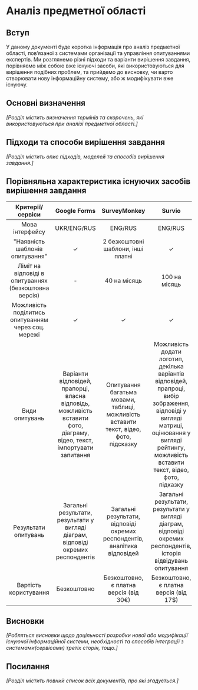 # Аналіз предметної області

## Вступ

У даному документі буде коротка інформація про аналіз предметної області, пов’язаної з системами організації та управління опитуваннями експертів. Ми розглянемо різні підходи та варіанти вирішення завдання, порівняємо між собою вже існуючі засоби, які використовуються для вирішення подібних проблем, та прийдемо до висновку, чи варто створювати нову інформаційну систему, або ж модифікувати вже існуючу.


## Основні визначення

*[Розділ містить визначення термінів та скорочень, які використовуються при аналізі предметної області.]*

## Підходи та способи вирішення завдання

*[Розділ містить опис підходів, моделей та способів вирішення завдання.]*

## Порівняльна характеристика існуючих засобів вирішення завдання

| Критерії/сервіси | Google Forms | SurveyMonkey | Survio | SurveyJS | Система “ОСА” |
| :------: |:------------:| :-----:|:-----: |:-----: |:-----: |
| Мова інтерфейсу | UKR/ENG/RUS | ENG/RUS | ENG/RUS | ENG | UKR/RUS |
| "Наявність шаблонів опитування" | ✓ | 2 безкоштовні шаблони, інші платні | ✓ | - | - |
| Ліміт на відповіді в опитуваннях (безкоштовна версія) | - | 40 на місяць | 100 на місяць | - | - |
| Можливість поділитись опитуванням через соц. мережі | ✓ | ✓ | ✓ | - | - |
| Види опитувань | Варіанти відповідей, прапорці, власна відповідь, можливість вставити фото, діаграму, відео, текст, імпортувати запитання | Опитування багатьма мовами, таблиці, можливість вставити текст, відео, фото, підсказку | Можливість додати логотип, декілька варіантів відповідей, прапроці, вибір зображення, відповіді у вигляді матриці, оцінювання у вигляді рейтингу, можливість вставити текст, відео, фото, підказку | Декілька варіантів відповідей, прапорці, власна відповідь, відповіді у вигляді матриці, оцінювання у вигляді рейтингу, вставка коду, можливість вставити текст, відео, фото, підказку | Варіанти відповідей, прапорці, власна відповідь, вибір зображення, оцінювання у вигляді рейтингу |
| Результати опитувань | Загальні результати, результати у вигляді діаграм, відповіді окремих респондентів | Загальні результати, відповіді окремих респондентів, аналітика відповідей | Загальні результати, результати у вигляді діаграм, відповіді окремих респондентів, історія відвідувань опитування | Загальні результати, результати у вигляді діаграм, відповіді окремих респондентів, можливість експортувати відповіді | Загальні результати, результати у вигляді діаграм, відповіді окремих респондентів |
| Вартість користування | Безкоштовно | Безкоштовно, є платна версія (від 30€) | Безкоштовно, є платна версія (від 17$) | Безкоштовно, є платна версія (від  199€) | Безкоштовно |

## Висновки

*[Робляться висновки щодо доцільності розробки нової або модифікації існуючої інформаційної системи, необхідності та способів інтеграції з системами(сервісами) третіх сторін, тощо.]*

## Посилання

*[Розділ містить повний список всіх документів, про які згадується.]*
